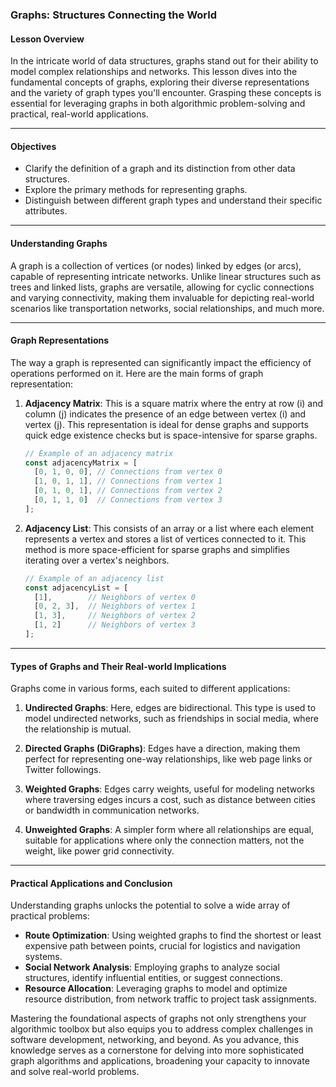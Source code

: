 ### **Graphs: Structures Connecting the World**

#### Lesson Overview

In the intricate world of data structures, graphs stand out for their ability to model complex relationships and networks. This lesson dives into the fundamental concepts of graphs, exploring their diverse representations and the variety of graph types you'll encounter. Grasping these concepts is essential for leveraging graphs in both algorithmic problem-solving and practical, real-world applications.

---

#### Objectives

- Clarify the definition of a graph and its distinction from other data structures.
- Explore the primary methods for representing graphs.
- Distinguish between different graph types and understand their specific attributes.

---

#### Understanding Graphs

A graph is a collection of vertices (or nodes) linked by edges (or arcs), capable of representing intricate networks. Unlike linear structures such as trees and linked lists, graphs are versatile, allowing for cyclic connections and varying connectivity, making them invaluable for depicting real-world scenarios like transportation networks, social relationships, and much more.

---

#### Graph Representations

The way a graph is represented can significantly impact the efficiency of operations performed on it. Here are the main forms of graph representation:

1. **Adjacency Matrix**: This is a square matrix where the entry at row \(i\) and column \(j\) indicates the presence of an edge between vertex \(i\) and vertex \(j\). This representation is ideal for dense graphs and supports quick edge existence checks but is space-intensive for sparse graphs.

    ```javascript
    // Example of an adjacency matrix
    const adjacencyMatrix = [
      [0, 1, 0, 0], // Connections from vertex 0
      [1, 0, 1, 1], // Connections from vertex 1
      [0, 1, 0, 1], // Connections from vertex 2
      [0, 1, 1, 0]  // Connections from vertex 3
    ];
    ```

2. **Adjacency List**: This consists of an array or a list where each element represents a vertex and stores a list of vertices connected to it. This method is more space-efficient for sparse graphs and simplifies iterating over a vertex's neighbors.

    ```javascript
    // Example of an adjacency list
    const adjacencyList = [
      [1],        // Neighbors of vertex 0
      [0, 2, 3],  // Neighbors of vertex 1
      [1, 3],     // Neighbors of vertex 2
      [1, 2]      // Neighbors of vertex 3
    ];
    ```

---

#### Types of Graphs and Their Real-world Implications

Graphs come in various forms, each suited to different applications:

1. **Undirected Graphs**: Here, edges are bidirectional. This type is used to model undirected networks, such as friendships in social media, where the relationship is mutual.

2. **Directed Graphs (DiGraphs)**: Edges have a direction, making them perfect for representing one-way relationships, like web page links or Twitter followings.

3. **Weighted Graphs**: Edges carry weights, useful for modeling networks where traversing edges incurs a cost, such as distance between cities or bandwidth in communication networks.

4. **Unweighted Graphs**: A simpler form where all relationships are equal, suitable for applications where only the connection matters, not the weight, like power grid connectivity.

---

#### Practical Applications and Conclusion

Understanding graphs unlocks the potential to solve a wide array of practical problems:

- **Route Optimization**: Using weighted graphs to find the shortest or least expensive path between points, crucial for logistics and navigation systems.
- **Social Network Analysis**: Employing graphs to analyze social structures, identify influential entities, or suggest connections.
- **Resource Allocation**: Leveraging graphs to model and optimize resource distribution, from network traffic to project task assignments.

Mastering the foundational aspects of graphs not only strengthens your algorithmic toolbox but also equips you to address complex challenges in software development, networking, and beyond. As you advance, this knowledge serves as a cornerstone for delving into more sophisticated graph algorithms and applications, broadening your capacity to innovate and solve real-world problems.